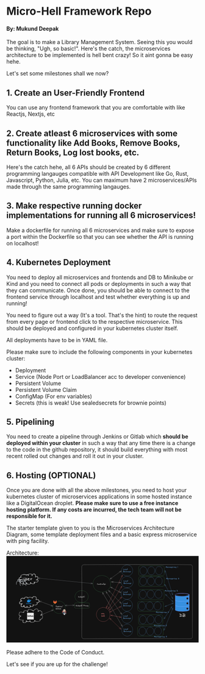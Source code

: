 # Micro-Hell Framework Repo
#### By: Mukund Deepak

The goal is to make a Library Management System. Seeing this you would be thinking, "Ugh, so basic!". Here's the catch, the microservices architecture to be implemented is hell bent crazy! So it aint gonna be easy hehe.

Let's set some milestones shall we now?

## 1. Create an User-Friendly Frontend
You can use any frontend framework that you are comfortable with like Reactjs, Nextjs, etc
## 2. Create atleast 6 microservices with some functionality like Add Books, Remove Books, Return Books, Log lost books, etc.
Here's the catch hehe, all 6 APIs should be created by 6 different programming langauges compatible with API Development like Go, Rust, Javascript, Python, Julia, etc. You can maximum have 2 microservices/APIs made through the same programming langauges.
## 3. Make respective running docker implementations for running all 6 microservices!
Make a dockerfile for running all 6 microservices and make sure to expose a port within the Dockerfile so that you can see whether the API is running on localhost!
## 4. Kubernetes Deployment 
You need to deploy all microservices and frontends and DB to Minikube or Kind and you need to connect all pods or deployments in such a way that they can communicate. Once done, you should be able to connect to the frontend service through localhost and test whether everything is up and running!

You need to figure out a way (It's a tool. That's the hint) to route the request from every page or frontend click to the respective microservice. This should be deployed and configured in your kubernetes cluster itself.

All deployments have to be in YAML file.

Please make sure to include the following components in your kubernetes cluster:
- Deployment
- Service (Node Port or LoadBalancer acc to developer convenience)
- Persistent Volume
- Persistent Volume Claim
- ConfigMap (For env variables)
- Secrets (this is weak! Use sealedsecrets for brownie points)

## 5. Pipelining
You need to create a pipeline through Jenkins or Gitlab which **should be deployed within your cluster** in such a way that any time there is a change to the code in the github repository, it should build everything with most recent rolled out changes and roll it out in your cluster.

## 6. Hosting (OPTIONAL)
Once you are done with all the above milestones, you need to host your kubernetes cluster of microservices applications in some hosted instance like a DigitalOcean droplet. **Please make sure to use a free instance hosting platform. If any costs are incurred, the tech team will not be responsible for it.**

The starter template given to you is the Microservices Architecture Diagram, some template deployment files and a basic express microservice with ping facility.

Architecture:
![](./arch.jpg)

Please adhere to the Code of Conduct.

Let's see if you are up for the challenge!

